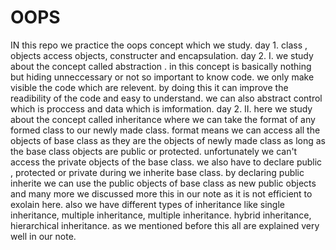# OOPS
IN this repo we practice the oops concept which we study.
day 1.   class , objects access objects, constructer and encapsulation.
day 2. I. we study about the concept called abstraction .
         in this concept is basically nothing but hiding unneccessary or not so important to know code. we only make visible the code which are relevent. by doing this it can improve the readibility of the code and easy to understand. we can also abstract control which is proccess and data which is imformation.
day 2. II. here we study about the concept called inheritance where we can take the format of any formed class to our newly made class. format means we can access all the objects of base class as they are the objects of newly made class as long as the base class objects are public or protected. unfortunately we can't access the private objects of the base class. we also have to declare public , protected or private during we inherite base class. by declaring public inherite we can use the public objects of base class as new public objects and many more we discussed more this in our note as it is not efficient to exolain here. also we have different types of inheritance like single inheritance, multiple inheritance, multiple inheritance. hybrid inheritance, hierarchical inheritance. as we mentioned before this all are explained very well in our note.
